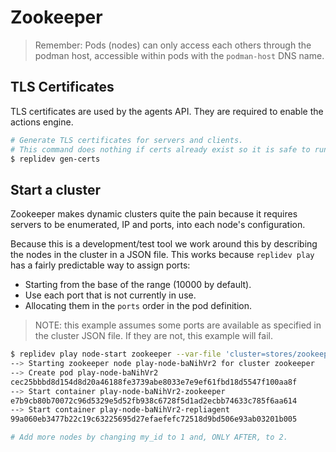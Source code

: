# Zookeeper
> Remember: Pods (nodes) can only access each others through the podman host,
> accessible within pods with the `podman-host` DNS name.


## TLS Certificates
TLS certificates are used by the agents API.
They are required to enable the actions engine.

```bash
# Generate TLS certificates for servers and clients.
# This command does nothing if certs already exist so it is safe to run many time.
$ replidev gen-certs
```


## Start a cluster
Zookeeper makes dynamic clusters quite the pain because it requires servers
to be enumerated, IP and ports, into each node's configuration.

Because this is a development/test tool we work around this by describing the
nodes in the cluster in a JSON file.
This works because `replidev play` has a fairly predictable way to assign ports:

  * Starting from the base of the range (10000 by default).
  * Use each port that is not currently in use.
  * Allocating them in the `ports` order in the pod definition.

> NOTE: this example assumes some ports are available as specified in the cluster JSON file.
> If they are not, this example will fail.

```bash
$ replidev play node-start zookeeper --var-file 'cluster=stores/zookeeper/cluster.example.json' --var 'my_id=0'
--> Starting zookeeper node play-node-baNihVr2 for cluster zookeeper
--> Create pod play-node-baNihVr2
cec25bbbd8d154d8d20a46188fe3739abe8033e7e9ef61fbd18d5547f100aa8f
--> Start container play-node-baNihVr2-zookeeper
e7b9cb80b70072c96d5329e5d52fb938c6728f5d1ad2ecbb74633c785f6aa614
--> Start container play-node-baNihVr2-repliagent
99a060eb3477b22c19c63225695d27efaefefc72518d9bd506e93ab03201b005

# Add more nodes by changing my_id to 1 and, ONLY AFTER, to 2.
```
